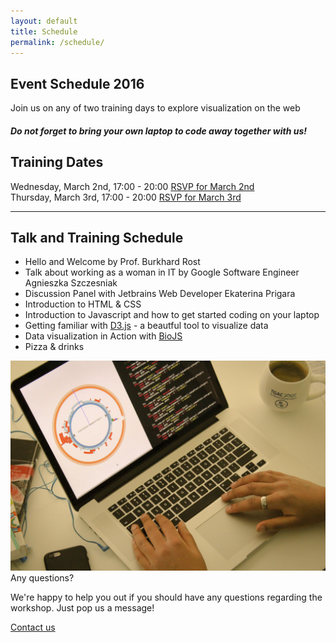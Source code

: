 ```yaml
---
layout: default
title: Schedule
permalink: /schedule/
---
```

<section class="blue lighten-3">
  <div class="container">
    <div class="row">
      <div class="RSVP col s12 white-text">
          <h1>Event Schedule 2016</h1>
      </div>
    </div>
  </div>
</section>
<section class="blue lighten-3 white-text">
	<div class="container">
		<div class="row">
			<div class="col s12">
				<p class="subheader">Join us on any of two training days to explore
				visualization on the web</p>
				<h5><strong class="red-text">Do not forget to bring your own laptop to code away together with us!</strong></h5>
			</div>
		</div>
	</div>
</section>
<section class="container">
  <article>
    <div class="row">
      <div class="col s12">
        <h2>Training Dates</h2>
          <div class="row">
            <div class="col s12 m9">
              Wednesday, March 2nd, 17:00 - 20:00 <a class="btn tertiary-bg uppercase right" href="http://www.meetup.com/stylight/events/228921349/" target="_blank">RSVP for March 2nd</a>
            </div>
          </div>
          <div class="row">
            <div class="col s12 m9">
              Thursday, March 3rd, 17:00 - 20:00 <a class="btn tertiary-bg uppercase right" href="http://www.meetup.com/stylight/events/228921612/" target="_blank">RSVP for March 3rd</a>
            </div>
          </div>
        </ul>
      </div>
    </div>
    <hr/>
    <section class="padded">
    <div class="row">
      <div class="col s12 m8">
        <h2>Talk and Training Schedule</h2>
        <ul>
          <li class="mt-1">Hello and Welcome by Prof. Burkhard Rost</li>
          <li class="mt-1">Talk about working as a woman in IT by Google Software Engineer Agnieszka Szczesniak</li>
          <li class="mt-1">Discussion Panel with Jetbrains Web Developer Ekaterina Prigara</li>
          <li class="mt-1">Introduction to HTML &amp; CSS</li>
          <li class="mt-1">Introduction to Javascript and how to get started coding on your laptop</li>
          <li class="mt-1">Getting familiar with <a href="http://d3js.org/" target="dthree">D3.js</a> - a beautful tool to visualize data</li>
          <li class="mt-1">Data visualization in Action with <a href="http://www.biojs.net" target="biojs">BioJS</a></li>
          <li class="mt-1">Pizza &amp; drinks</li>
        </ul>
      </div>
      <div class="col s12 m4">
          <div class="card blue lighten-3">
            <div class="card-image">
              <img src="/media/contact-us.jpg?v=1.1"/>
              <span class="card-title primary-color">Any questions?</span>
            </div>
            <div class="card-content">
              <p class="white-text">We're happy to help you out if you should have any questions regarding the workshop. 
              Just pop us a message!</p>
            </div>
            <div class="card-action">
              <a href="/contact">Contact us</a>
            </div>
          </div>
      </div>
    </div>
    </section>
  </article>
</section>
